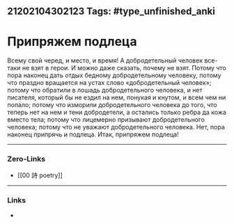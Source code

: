 21202104302123
Tags: #type_unfinished_anki
---
# Припряжем подлеца

Всему свой черед, и место, и время! А добродетельный человек все-таки не взят в герои. И можно даже сказать, почему не взят. Потому что пора наконец дать отдых бедному добродетельному человеку, потому что праздно вращается на устах слово «добродетельный человек»; потому что обратили в лошадь добродетельного человека, и нет писателя, который бы не ездил на нем, понукая и кнутом, и всем чем ни попало; потому что изморили добродетельного человека до того, что теперь нет на нем и тени добродетели, а остались только ребра да кожа вместо тела; потому что лицемерно призывают добродетельного человека; потому что не уважают добродетельного человека. Нет, пора наконец припрячь и подлеца. Итак, припряжем подлеца!

---
### Zero-Links
- [[00 詩 poetry]]
---
### Links
-